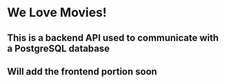 # We Love Movies!

## This is a backend API used to communicate with a PostgreSQL database
## Will add the frontend portion soon
